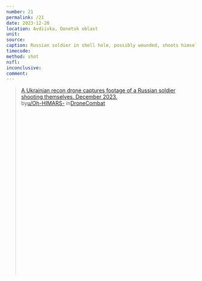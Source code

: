 ```yaml
---
number: 21
permalink: /21
date: 2023-12-20
location: Avdiivka, Donetsk oblast
unit:
source: 
caption: Russian soldier in shell hole, possibly wounded, shoots himself
timecode:
method: shot
nsfl:
inconclusive:
comment:
---
```

<blockquote class="reddit-embed-bq" style="height:500px" data-embed-height="702"><a href="https://www.reddit.com/r/DroneCombat/comments/1cpm0r4/a_ukrainian_recon_drone_captures_footage_of_a/">A Ukrainian recon drone captures footage of a Russian soldier shooting themselves. December 2023.</a><br> by<a href="https://www.reddit.com/user/Oh-HIMARS-/">u/Oh-HIMARS-</a> in<a href="https://www.reddit.com/r/DroneCombat/">DroneCombat</a></blockquote><script async="" src="https://embed.reddit.com/widgets.js" charset="UTF-8"></script>